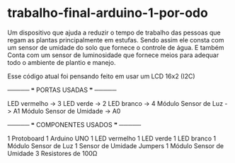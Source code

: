 # trabalho-final-arduino-1-por-odo

Um dispositivo que ajuda a reduzir o tempo de trabalho das pessoas que regam as plantas principalmente em estufas.
Sendo assim ele consta com um sensor de umidade do solo que fornece o controle de água. E também Conta com um sensor de luminosidade que fornece meios para adequar todo o ambiente de plantio e manejo.

Esse código atual foi pensando feito em usar um LCD 16x2 (I2C)

───── ❝ PORTAS USADAS ❞ ─────

LED vermelho -> 3 LED verde -> 2 LED branco -> 4 Módulo Sensor de Luz -> A1 Módulo Sensor de Umidade -> A0

───── ❝ COMPONENTES USADOS ❞ ─────

1 Protoboard 1 Arduino UNO 1 LED vermelho 1 LED verde 1 LED branco 1 Módulo Sensor de Luz 1 Sensor de Umidade Jumpers 1 Módulo Sensor de Umidade 3 Resistores de 100Ω
